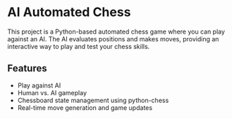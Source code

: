 # AI Automated Chess

This project is a Python-based automated chess game where you can play against an AI. The AI evaluates positions and makes moves, providing an interactive way to play and test your chess skills.

## Features
- Play against AI
- Human vs. AI gameplay
- Chessboard state management using python-chess
- Real-time move generation and game updates
